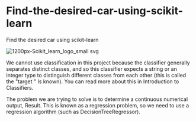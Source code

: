 # Find-the-desired-car-using-scikit-learn
Find the desired car using scikit-learn

![1200px-Scikit_learn_logo_small svg](https://github.com/Peyman2012/Find-the-desired-car-using-scikit-learn/assets/88220773/46c62a18-07d1-4bed-b41e-930351520d35)

We cannot use classification in this project because the classifier generally separates distinct classes, and so this classifier expects a string or an integer type to distinguish different classes from each other (this is called the "target " Is known). You can read more about this in Introduction to Classifiers.

The problem we are trying to solve is to determine a continuous numerical output, Result. This is known as a regression problem, so we need to use a regression algorithm (such as DecisionTreeRegressor).
